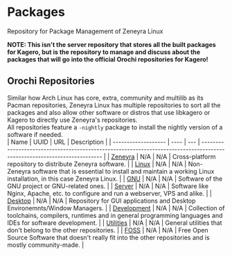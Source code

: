 # Packages
Repository for Package Management of Zeneyra Linux

**NOTE: This isn't the server repository that stores all the built packages for Kagero, but is the repository to manage and discuss about the packages that will go into the official Orochi repositories for Kagero!**

## Orochi Repositories
Similar how Arch Linux has core, extra, community and multilib as its Pacman repositories, Zeneyra Linux has multiple repositories to sort all the packages and also allow other software or distros that use libkagero or Kagero to directly use Zeneyra's repositories.  
All repositories feature a `-nightly` package to install the nightly version of a software if needed.  
| Name                | UUID | URL | Description                                                                                                              |
| ------------------- | ---- | --- | ------------------------------------------------------------------------------------------------------------------------ |
| [Zeneyra](zeneyra/) | N/A  | N/A | Cross-platform repository to distribute Zeneyra software.                                                                |
| [Linux](linux/)     | N/A  | N/A | Non-Zeneyra software that is essential to install and maintain a working Linux installation, in this case Zeneyra Linux. |
| [GNU](gnu/)         | N/A  | N/A | Software of the GNU project or GNU-related ones.                                                                         |
| [Server](server/)   | N/A  | N/A | Software like Nginx, Apache, etc. to configure and run a webserver, VPS and alike.                                       |
| [Desktop](desktop/) | N/A  | N/A | Repository for GUI applications and Desktop Environemnts/Window Managers.                                                |
| [Development](dev)  | N/A  | N/A | Collection of toolchains, compilers, runtimes and in general programming languages and IDEs for software development.    |
| [Utilities](utils/) | N/A  | N/A | General utilities that don't belong to the other repositories.                                                           |
| [FOSS](foss/)       | N/A  | N/A | Free Open Source Software that doesn't really fit into the other repositories and is mostly community-made.              |
